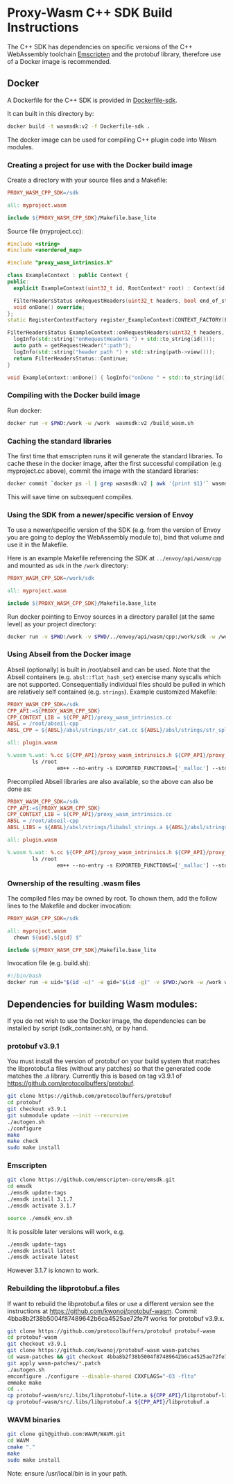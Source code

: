 # Proxy-Wasm C++ SDK Build Instructions

The C++ SDK has dependencies on specific versions of the C++ WebAssembly
toolchain [Emscripten](https://emscripten.org) and the protobuf library,
therefore use of a Docker image is recommended.

## Docker

A Dockerfile for the C++ SDK is provided in [Dockerfile-sdk](Dockerfile-sdk).

It can built in this directory by:

```bash
docker build -t wasmsdk:v2 -f Dockerfile-sdk .
```

The docker image can be used for compiling C++ plugin code into Wasm modules.

### Creating a project for use with the Docker build image

Create a directory with your source files and a Makefile:

```makefile
PROXY_WASM_CPP_SDK=/sdk

all: myproject.wasm

include ${PROXY_WASM_CPP_SDK}/Makefile.base_lite
```

Source file (myproject.cc):

```c++
#include <string>
#include <unordered_map>

#include "proxy_wasm_intrinsics.h"

class ExampleContext : public Context {
public:
  explicit ExampleContext(uint32_t id, RootContext* root) : Context(id, root) {}

  FilterHeadersStatus onRequestHeaders(uint32_t headers, bool end_of_stream) override;
  void onDone() override;
};
static RegisterContextFactory register_ExampleContext(CONTEXT_FACTORY(ExampleContext));

FilterHeadersStatus ExampleContext::onRequestHeaders(uint32_t headers, bool end_of_stream) {
  logInfo(std::string("onRequestHeaders ") + std::to_string(id()));
  auto path = getRequestHeader(":path");
  logInfo(std::string("header path ") + std::string(path->view()));
  return FilterHeadersStatus::Continue;
}

void ExampleContext::onDone() { logInfo("onDone " + std::to_string(id())); }
```

### Compiling with the Docker build image

Run docker:

```bash
docker run -v $PWD:/work -w /work  wasmsdk:v2 /build_wasm.sh
```

### Caching the standard libraries

The first time that emscripten runs it will generate the standard libraries.  To
cache these in the docker image, after the first successful compilation (e.g
myproject.cc above), commit the image with the standard libraries:

```bash
docker commit `docker ps -l | grep wasmsdk:v2 | awk '{print $1}'` wasmsdk:v2
```

This will save time on subsequent compiles.

### Using the SDK from a newer/specific version of Envoy

To use a newer/specific version of the SDK (e.g. from the version of Envoy you
are going to deploy the WebAssembly module to), bind that volume and use it in
the Makefile.

Here is an example Makefile referencing the SDK at `../envoy/api/wasm/cpp` and
mounted as `sdk` in the `/work` directory:

```makefile
PROXY_WASM_CPP_SDK=/work/sdk

all: myproject.wasm

include ${PROXY_WASM_CPP_SDK}/Makefile.base_lite
```

Run docker pointing to Envoy sources in a directory parallel (at the same level)
as your project directory:

```bash
docker run -v $PWD:/work -v $PWD/../envoy/api/wasm/cpp:/work/sdk -w /work  wasmsdk:v2 bash /build_wasm.sh
```

### Using Abseil from the Docker image

Abseil (optionally) is built in /root/abseil and can be used. Note that the
Abseil containers (e.g. `absl::flat_hash_set`) exercise many syscalls which are
not supported. Consequentially individual files should be pulled in which are
relatively self contained (e.g. `strings`). Example customized Makefile:

```makefile
PROXY_WASM_CPP_SDK=/sdk
CPP_API:=${PROXY_WASM_CPP_SDK}
CPP_CONTEXT_LIB = ${CPP_API}/proxy_wasm_intrinsics.cc
ABSL = /root/abseil-cpp
ABSL_CPP = ${ABSL}/absl/strings/str_cat.cc ${ABSL}/absl/strings/str_split.cc ${ABSL}/absl/strings/numbers.cc ${ABSL}/absl/strings/ascii.cc

all: plugin.wasm

%.wasm %.wat: %.cc ${CPP_API}/proxy_wasm_intrinsics.h ${CPP_API}/proxy_wasm_enums.h ${CPP_API}/proxy_wasm_externs.h ${CPP_API}/proxy_wasm_api.h ${CPP_API}/proxy_wasm_intrinsics.js ${CPP_CONTEXT_LIB}
        ls /root
                em++ --no-entry -s EXPORTED_FUNCTIONS=['_malloc'] --std=c++17 -O3 -flto -I${CPP_API} -I${CPP_API}/google/protobuf -I/usr/local/include -I${ABSL} --js-library ${CPP_API}/proxy_wasm_intrinsics.js ${ABSL_CPP} $*.cc ${CPP_API}/proxy_wasm_intrinsics.pb.cc ${CPP_CONTEXT_LIB} ${CPP_API}/libprotobuf.a -o $*.wasm
```

Precompiled Abseil libraries are also available, so the above can also be done
as:

```makefile
PROXY_WASM_CPP_SDK=/sdk
CPP_API:=${PROXY_WASM_CPP_SDK}
CPP_CONTEXT_LIB = ${CPP_API}/proxy_wasm_intrinsics.cc
ABSL = /root/abseil-cpp
ABSL_LIBS = ${ABSL}/absl/strings/libabsl_strings.a ${ABSL}/absl/strings/libabsl_strings_internal.a  ${ABSL}/absl/strings/libabsl_str_format_internal.a

all: plugin.wasm

%.wasm %.wat: %.cc ${CPP_API}/proxy_wasm_intrinsics.h ${CPP_API}/proxy_wasm_enums.h ${CPP_API}/proxy_wasm_externs.h ${CPP_API}/proxy_wasm_api.h ${CPP_API}/proxy_wasm_intrinsics.js ${CPP_CONTEXT_LIB}
        ls /root
                em++ --no-entry -s EXPORTED_FUNCTIONS=['_malloc'] --std=c++17 -O3 -flto -I${CPP_API} -I${CPP_API}/google/protobuf -I/usr/local/include -I${ABSL} --js-library ${CPP_API}/proxy_wasm_intrinsics.js  $*.cc ${CPP_API}/proxy_wasm_intrinsics.pb.cc ${CPP_CONTEXT_LIB} ${CPP_API}/libprotobuf.a ${ABSL_LIBS} -o $*.wasm
```

### Ownership of the resulting .wasm files

The compiled files may be owned by root.  To chown them, add the follow lines to
the Makefile and docker invocation:

```makefile
PROXY_WASM_CPP_SDK=/sdk

all: myproject.wasm
  chown ${uid}.${gid} $^

include ${PROXY_WASM_CPP_SDK}/Makefile.base_lite
```

Invocation file (e.g. build.sh):

```bash
#!/bin/bash
docker run -e uid="$(id -u)" -e gid="$(id -g)" -v $PWD:/work -w /work wasmsdk:v2 /build_wasm.sh
```

## Dependencies for building Wasm modules:

If you do not wish to use the Docker image, the dependencies can be installed by
script (sdk\_container.sh), or by hand.

### protobuf v3.9.1

You must install the version of protobuf on your build system that matches the
libprotobuf.a files (without any patches) so that the generated code matches the
.a library.  Currently this is based on tag v3.9.1 of
https://github.com/protocolbuffers/protobuf.

```bash
git clone https://github.com/protocolbuffers/protobuf
cd protobuf
git checkout v3.9.1
git submodule update --init --recursive
./autogen.sh
./configure
make
make check
sudo make install
```

### Emscripten

```bash
git clone https://github.com/emscripten-core/emsdk.git
cd emsdk
./emsdk update-tags
./emsdk install 3.1.7
./emsdk activate 3.1.7

source ./emsdk_env.sh
```

It is possible later versions will work, e.g.

```bash
./emsdk update-tags
./emsdk install latest
./emsdk activate latest
```

However 3.1.7 is known to work.

### Rebuilding the libprotobuf.a files

If want to rebuild the libprotobuf.a files or use a different version see the
instructions at https://github.com/kwonoj/protobuf-wasm. Commit
4bba8b2f38b5004f87489642b6ca4525ae72fe7f works for protobuf v3.9.x.

```bash
git clone https://github.com/protocolbuffers/protobuf protobuf-wasm
cd protobuf-wasm
git checkout v3.9.1
git clone https://github.com/kwonoj/protobuf-wasm wasm-patches
cd wasm-patches && git checkout 4bba8b2f38b5004f87489642b6ca4525ae72fe7f && cd ..
git apply wasm-patches/*.patch
./autogen.sh
emconfigure ./configure --disable-shared CXXFLAGS="-O3 -flto"
emmake make
cd ..
cp protobuf-wasm/src/.libs/libprotobuf-lite.a ${CPP_API}/libprotobuf-lite.a
cp protobuf-wasm/src/.libs/libprotobuf.a ${CPP_API}/libprotobuf.a
```

### WAVM binaries

```bash
git clone git@github.com:WAVM/WAVM.git
cd WAVM
cmake "."
make
sudo make install
```

Note: ensure /usr/local/bin is in your path.
